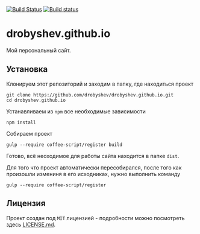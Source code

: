 [![Build Status](https://travis-ci.org/drobyshev/drobyshev.github.io.svg?branch=master)](https://travis-ci.org/drobyshev/drobyshev.github.io)
[![Build status](https://ci.appveyor.com/api/projects/status/ympe31wewpmoex70/branch/master?svg=true)](https://ci.appveyor.com/project/drobyshev/drobyshev-github-io)

# drobyshev.github.io
Мой персональный сайт.

## Установка
Клонируем этот репозиторий и заходим в папку, где находиться проект
```
git clone https://github.com/drobyshev/drobyshev.github.io.git
cd drobyshev.github.io
```
Устанавливаем из `npm` все необходимые зависимости
```
npm install
```
Собираем проект
```
gulp --require coffee-script/register build
```
Готово, всё неоходимое для работы сайта находится в папке `dist`.

Для того что проект автоматически пересобирался, после того как произошли измениня в его исходниках, нужно выполнить команду
```
gulp --require coffee-script/register
```

## Лицензия
Проект создан под `MIT` лицензией - подробности можно посмотреть здесь [LICENSE.md](https://github.com/drobyshev/drobyshev.github.io/blob/master/LICENSE).
